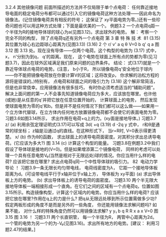 3.2.4 其他镜像问题
前面所描述的方法并不仅局限于单个点电荷： 任何靠近接地导电面的稳定电荷分布都可以通过引入它的镜像电荷这种方法处理——因此命名为镜像法。(记住镜像电荷具有相反的符号； 这保证了 xy平面电势为零。)还有一些珍奇问题也可以用这种方式处理；下面是最优美的一个。
例题3.2
一个点电荷q距一个半径为R的接地导体球的球心为a(见图3.12)。求出球外的电势。
解： 考察一个完全不同的构型， 除了点电荷q还有另外一个点电荷
第 3 章 特 殊 技 术  81
(3.15)
其位置为球心右边距球心距离为(见图3.13)
(3.16)
2
个
r/
v'
a
q
θ
V=0
b
q'
q
a
图 3.12
图 3.13
处。现在没有导体——仅两个电荷。这个构型的电势为
(3.17)
式中， x， n'分别为到q， q'的距离。现在， 这个电势在球面上所有点的势都为零(见习题3.7)，因此在球外区域满足我们原来问题的边界条件。
结论： 式(3.17)就是一个靠近导体球点电荷的电势。(注意， b小于R， 所以镜像电荷q'安全地位于球内——你不能把镜像电荷放在你要计算V的区域；这将改变ρ， 你求解的泊松方程的源将是错误的。)特别有， 点电荷和球面之间的吸引力为
(3.18)
这个解非常简洁， 但是也非常侥幸。应用镜像法有很多技巧， 有时你必须考虑适当的“辅助问题”。解决上面问题的第一人不会事先知道镜像电荷应为多大，应该放在哪里。也许他(或她)是从任意的q'并把它放在任意位置开始的， 计算球面上的电势， 然后发现使球面电势为零的q'和b。但是并不是任何情况下我们都可以这么做——如果用一个立方体代替球，在立方体内任何地方放置镜像电荷都不会使它的表面电势为零。
习题3.6如图3.14所示， 求出作用在电荷+q上的力。(xy面是接地导体。)
习题3.7
z/
(a) 利用余弦定理证明式(3.17)可以写成
3d(
+q
(3.19)
d
-2q
y
式中， r和θ是通常的球坐标； z轴是沿通过q的直线。在这种形式下， 当r=R时, V=0表示得更清楚。
x/
(b) 作为θ的函数， 求出球面上的诱导电荷面密度。对其积分求出总诱导电荷。(它应该为多大?)
图 3.14
(c) 计算这个构型的能量。
习题3.8在例题3.2中我们假设了导体球是接地的(V=0)。但是如果增添第二个镜像电荷， 同样的考虑可以处理一个具有任意电势V₀(当然是相对于无限远处)球的情况。你应当用什么样的电荷? 应该把它放在哪里? 求出点电荷q同一个中性导体球的吸引力。
82  电动力学导论
！ 习题3.9一条无限长均匀带电线， 电荷线密度为λ， 它距一个接地导体板距离为d。(可设带电线平行于x轴并位于x轴上方， 导体板为 xy平面)
(a) 求出导体板上方的电势。
(b) 求出导体板上的诱导电荷的面密度。
习题3.10 两个半无限大接地导体板一端相接形成一个直角。在它们之间的区域有一个点电荷q，位置如图3.15所示。构造镜像构型，计算这个区域内的电势。你应当用什么样的电荷? 应该把它放在哪里?作用在q上的力是什么? 把q从无限远处移到所示位置需做多少功? 假定两板形成的角度不是而是另外的一些角度， 你还能用镜像法求解问题吗? 如果不能， 对什么样的特殊角度仍然可以用镜像法求解?
y
y₁
b
q
R
R
x
a
x
V=0
图 3.15
图 3.16
！ 习题3.11 两个长直铜管， 每一个半径为R， 两管中心距离为2d。一个管的电势为另一个的为-V₀(见图3.16)。求出所有地方的电势。[建议： 利用习题2.47的结果。]
